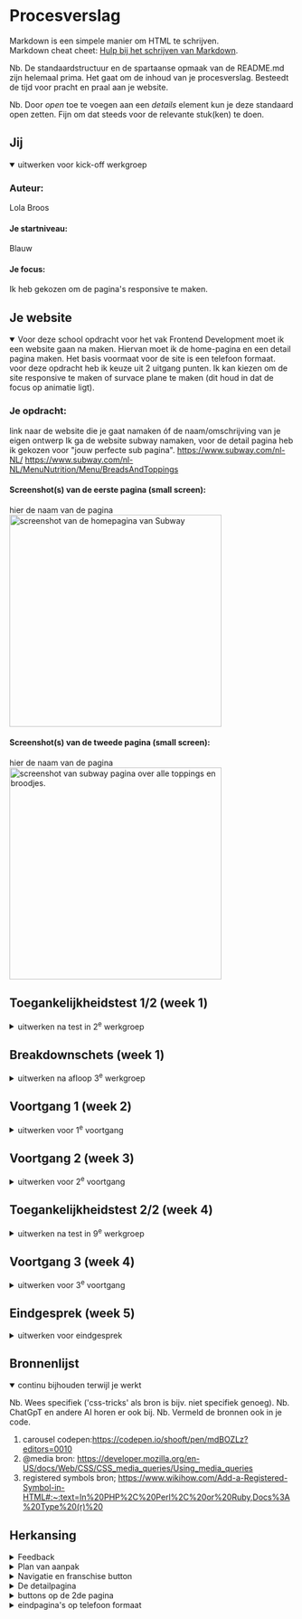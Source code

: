 # Procesverslag
Markdown is een simpele manier om HTML te schrijven.  
Markdown cheat cheet: [Hulp bij het schrijven van Markdown](https://github.com/adam-p/markdown-here/wiki/Markdown-Cheatsheet).

Nb. De standaardstructuur en de spartaanse opmaak van de README.md zijn helemaal prima. Het gaat om de inhoud van je procesverslag. Besteedt de tijd voor pracht en praal aan je website.

Nb. Door *open* toe te voegen aan een *details* element kun je deze standaard open zetten. Fijn om dat steeds voor de relevante stuk(ken) te doen.



<!-- in read me toevoegen wat je wou toevoegen maar geen tijd voor had -->

## Jij

<details open>
  <summary>uitwerken voor kick-off werkgroep</summary>

  ### Auteur:
  Lola Broos

  #### Je startniveau:
  Blauw

  #### Je focus:
  Ik heb gekozen om de pagina's responsive te maken.
 
</details>





## Je website

<details open>
  <summary>
  Voor deze school opdracht voor het vak Frontend Development moet ik een website gaan na maken. Hiervan moet ik de home-pagina en een detail pagina maken. Het basis voormaat voor de site is een telefoon formaat. voor deze opdracht heb ik keuze uit 2 uitgang punten. Ik kan kiezen om de site responsive te maken of survace plane te maken (dit houd in dat de focus op animatie ligt). 
  </summary>

  ### Je opdracht:
  link naar de website die je gaat namaken óf de naam/omschrijving van je eigen ontwerp
  Ik ga de website subway namaken, voor de detail pagina heb ik gekozen voor "jouw perfecte sub pagina". 
  https://www.subway.com/nl-NL/
  https://www.subway.com/nl-NL/MenuNutrition/Menu/BreadsAndToppings

  

  #### Screenshot(s) van de eerste pagina (small screen): 
  hier de naam van de pagina  
  <img src="readme-img/screenshot-page1.png" width="375px" alt="screenshot van de homepagina van Subway">

  #### Screenshot(s) van de tweede pagina (small screen):
  hier de naam van de pagina  
  <img src="readme-img/screenshot-page2.png" width="375px" alt="screenshot van subway pagina over alle toppings en broodjes.">
 
</details>



## Toegankelijkheidstest 1/2 (week 1)

<details>
  <summary>uitwerken na test in 2<sup>e</sup> werkgroep</summary>

  ### Bevindingen
  Lijst met je bevindingen die in de test naar voren kwamen:
  - sommige delen tekst hebben geen focus
  - foto's met tekst inhoud hebben en lege alt en worden dus genegeerd
  - text wordt overgeslagen

</details>



## Breakdownschets (week 1)

<details>
  <summary>uitwerken na afloop 3<sup>e</sup> werkgroep</summary>

  ### de hele pagina: 
  <img src="readme-img/breakdownpage1.png" width="375px" alt="breakdown van de hele pagina">
  <img src="readme-img/breakdownpage2.png" width="375px" alt="breakdown van de hele pagina">

  ### dynamisch deel (bijv menu): 
  <img src="readme-img/dynamisch-deel1A.png" width="375px" alt="breakdown van een dynamisch deel">
  <img src="readme-img/dynamisch-deel1B.png" width="375px" alt="breakdown van een dynamisch deel"> 

  ### wellicht nog een dynamisch deel (bijv filter): 
  <img src="readme-img/dynamisch-deel2A.png" width="375px" alt="breakdown van nog een dynamisch deel">
  <img src="readme-img/dynamisch-deel2B.png" width="375px" alt="breakdown van nog een dynamisch deel">
</details>





## Voortgang 1 (week 2)

<details>
  <summary>uitwerken voor 1<sup>e</sup> voortgang</summary> 

  ### Stand van zaken
 ik heb mijn html voor mijn twee pagina's gemaatk
    <img src="readme-img/eigen-site-homew1.png" width="375px" alt="home pagina">
    <img src="readme-img/eigen-site-detailw1.png" width="375px" alt="detail pagina">

  ### Agenda voor meeting
  ik heb nog geen specefieke vragen omdat ik alleen nog maar de html heb

  ### Verslag van meeting
 Ik had alleen nog de html code, maar ik werd geholpen om mijn html correct te maken met articles en divs

</details>





## Voortgang 2 (week 3)

<details>
  <summary>uitwerken voor 2<sup>e</sup> voortgang</summary>

  ### Stand van zaken
 Ik ben begonnen met mijn css ik had wel last met de navigatie balk en hoe ik doe beter responsive kon maken. 
  <img src="readme-img/voortgang2.png" width="375px" alt="navbar">

  ### Agenda voor meeting
  vragen over mijn navigatie bar en hoe ik de beter responive kan maken 


  ### Verslag van meeting
 - nog een keer de oefening maken en daar de oplossing vinden

</details>





## Toegankelijkheidstest 2/2 (week 4)

<details>
  <summary>uitwerken na test in 9<sup>e</sup> werkgroep</summary>

  ### Bevindingen
  - list toevoegen
  - bij de footer staat de tekst erg dichtbij elkaar

</details>





## Voortgang 3 (week 4)

<details>
  <summary>uitwerken voor 3<sup>e</sup> voortgang</summary>

  ### Stand van zaken
mijn nav bar werkt nog steeds niet en het lukt niet om mijn footer goed responsive te maken


  ### Agenda voor meeting
  vragen om hoe ik mijn nav bar en footer kan verbeteren


  ### Verslag van meeting
 @media gebruiken voor de footer
 javascript voor de navigatie gebruiken zodat het een hamburger menu wordt
  <img src="readme-img/code@media.png" width="375px" alt="code over @media">

</details>





## Eindgesprek (week 5)

<details>
  <summary>uitwerken voor eindgesprek</summary>

  ### Je uitkomst - karakteristiek screenshots:
  <img src="readme-img/eindpagina1.png" width="375px" alt="uitomst opdracht 1 home pagina">
  <img src="readme-img/eindpagina2.png" width="375px" alt="uitomst opdracht 1 detail pagina">

  ### Dit ging goed/Heb ik geleerd: 
  Korte omschrijving met plaatjes
  het ging uiteindelijk goed op flexbox te gebruiken en nu weet ik ook veel meer over flexbox en hoe ik dat beter kan gebruiken

  <img src="readme-img/detail-groot.png" width="375px" alt="eigen website pagina groot formaat">
  <img src="readme-img/detail-klein.png" width="375px" alt="eigen website pagina klein formaat">

  ### Dit was lastig/Is niet gelukt:
  Korte omschrijving met plaatjes
  wat mij niet is gelukt maar wel had willen toevoegen als ik meer tijd had was dat op de home pagina dat het franschishe hetzelfde was zoals bij de echte subway site, ik denk zelf dat ik de afbeelding had kunnen tonen door @media en dan min/max width te kunnen gebruiken. 

  wat ik erg lastig vond was de carousel, ik had veel tutorials gevolgd en er kwam maar geen goede carousel uit die goed werkte en responsive was. uiteindelijk zag ik op teams een codepen van een carousel en heb ik die overgenomen, ik vind het nog steeds lastig maar ik snap de code wel. 

  <img src="readme-img/franchise-groot.png" width="375px" alt="franschise op pagina groot">
  <img src="readme-img/franschise-klein.png" width="375px" alt="franchise op pagina klein">
  <img src="readme-img/carousel.png" width="375px" alt="Carousel op mijn eigen website">
</details>





## Bronnenlijst

<details open>
  <summary>continu bijhouden terwijl je werkt</summary>

  Nb. Wees specifiek ('css-tricks' als bron is bijv. niet specifiek genoeg). 
  Nb. ChatGpT en andere AI horen er ook bij.
  Nb. Vermeld de bronnen ook in je code.

  1. carousel codepen:https://codepen.io/shooft/pen/mdBOZLz?editors=0010
  2. @media bron: https://developer.mozilla.org/en-US/docs/Web/CSS/CSS_media_queries/Using_media_queries
  3. registered symbols bron; https://www.wikihow.com/Add-a-Registered-Symbol-in-HTML#:~:text=In%20PHP%2C%20Perl%2C%20or%20Ruby,Docs%3A%20Type%20(r)%20

</details>

## Herkansing
<details>
  <summary>Feedback </summary>
  - navigatie beter responsive maken
  - tweede pagina visiueel verbeteren
  - read me beter uitwerken voor de herkansing
</details>

<details>
  <summary> Plan van aanpak </summary>
  - Ik wil voor de navigatie de media min-width groter maken zodat het hamburger menu eerder komt. Ook wil ik de button in het hamburger menu doormidel van flexbox naar links zetten.
  - op de homepagina wil ik de franschise button weer goed zetten.
  - voor de detail pagina wil ik het mooier maken door alles vooral in hetmidden te zetten. ook wil ik de buttons minder groot maken.  
</details>

<details>
  <summary> Navigatie en franschise button</summary>
  -  ik heb bij de navigaite de min-width veranderd zodat er eerder naar het hamburger menu wordt gesprongen. Ik heb ook de sluit button op dezelfde plek gezet zodat het sluiten van het menu makkelijk ging.

  <img src="readme-img/nieuwe-nav-width 2.png" width="375px" alt="Nieuwe nav width">

  <img src="readme-img/nieuwe-nav.png" width="375px" alt="Nieuwe nav">

  <img src="readme-img/nieuwe-nav-uitgeklapt.png" width="375px" alt="Nieuwe nav uitgeklapt">
  <img src="readme-img/franschise-button-code.png" width="375px" alt="code van franschise button">
</details>

<details>
<summary>De detailpagina</summary>
- voor de detail pagina wil ik de articles een achtergrond kleur geven en in vlakken zetten zodat het duidelijker is wat bij elkaar hoort. Ook wordt het hierdoor een mooiere pagina. 

  <img src="readme-img/1ste-poging-lay-out-detailscherm1.png" width="375px" alt="eerste deel van eerste poging opmaak van het detailscherm">
  <img src="readme-img/1ste-poging-lay-out-detailscherm2.png" width="375px" alt="tweede deel van eerste poging opmaak detailscherm">
  <img src="readme-img/1ste-poging-lay-out-detailscherm-code.png" width="375px" alt="code van eerste poging">
  
  Bij mijn eerste poging had ik padding gebruikt om de achtergrond kleur groter te maken en het een vlak te maken. Bij de eerste 2 articles ziet het er goed uit, alleen bij de laatste 2 is er meer padding nodig om de ruimte gelijk te maken. Doordat er meer padding bij de laatste 2 articles is stond de tekst hier niet mooi meer. ik had eerst veel gepuzzeld om alle tekst met margin naar links te brengen maar na veel code zag het er nog steeds niet goed uit en wou ik het op een andere manier proberen. 

  <img src="readme-img/2ste-poging-lay-out-detailscherm1.png" width="375px" alt="eerste deel van tweede poging opmaak detailscherm">
  <img src="readme-img/2ste-poging-lay-out-detailscherm2.png" width="375px" alt="tweede deel van tweede poging opmaak detailscherm">
  <img src="readme-img/2ste-poging-lay-out-detailscherm-code.png" width="375px" alt="code van tweede poging detailpagina">

  Voor de nieuwe poging had ik het idee om de widht om 50% te zetten. op het laptop groote werkte dit heel goed alleen werkte het niet met de responsiveness.

  ik had toen aan chatgpt gevraagd hoe ik het responsive kon houden hier gaf hij meerdere dingen. ik heb toen 2 regels gepakt. 
  "flex: 1 1 calc(33.333% - 20px); /* Past zich aan om drie artikelen per rij te hebben */
    box-sizing: border-box;"
  ik heb de flex calc aangepast van 33.333% naar 50% zodat het 2 artikelen zijn in plaats van 3. Ook heb ik voor de eerste article de calc 100% gemaakt zodat die in zijn eentje boven aan blijft. 
  <img src="readme-img/3de-poging-layout-detailscherm1.png" width="375px" alt="eerste foto van derde poging detailpagina">
  <img src="readme-img/3de-poging-layout-detailscherm2.png" width="375px" alt="tweede foto van de derde poging detail pagina">
  <img src="readme-img/3de-poging-gridcode.png" width="375px" alt="code van de derde poging grid">
  
  ik vond dat het te lang duurde voordat het scherm van 2 naar 1 article ging dus heb ik ook een @media toegevoegd

  <img src="readme-img/3de-poging-@mediacode.png" width="375px" alt="code van de derde poging @media">

  chatgpt link: https://chatgpt.com/share/672a2cbe-69bc-800c-8a92-7636fbe61e16
</details>

<details>
  <summary> buttons op de 2de pagina </summary>
  om de buttons dezelfde lengte te maken heb ik flex:1; toegevoegd. Om het meer gesponsive te maken heb ik @media toegevoegd zodat het op een mooie groote de eerst volgende button naar beneden springt.

  <img src="readme-img/buttons-eerst.png" width="375px" alt="buttons eerst detailpagian">
  <img src="readme-img/buttons-na-flex-1.png" width="375px" alt="buttons na toevoegen flex 1">
  <img src="readme-img/code-flex1.png" width="375px" alt="code van de buttons met flex 1">

voor de @media had ik nog een twijfel of ik de max-width op 60em of 75em moest zetten. als ik het op 60 em zet zijn de buttons langer naast elkaar. alleen gaat de tekst in button dan op een bepaald moment onder elkaar staan. 

als ik de max width op 75em zet gebeurt dat niet alleen zijn de buttons dan erg lang

<img src="readme-img/buttons-met-60em@media.png" width="375px" alt="buttons met 60em max-width">
<img src="readme-img/buttons-met-75em@media.png" width="375px" alt="buttons met 75em max-width">

ik vond het beter om verder te gaan met 75em max-width. 

om de buttons minder lang te maken had ik margin left en right toegevoegd, alleen kon ik dat maar tot en met 9em doen want bij 10em ging de tekst weer onder elkaar staan. 
ik heb gebropeerd om om width en max-width toe te voegen maar toen kwam de tekst weer onder elkaar

<img src="readme-img/buttons-max-widht.png" width="375px" alt="buttons met een max-width van 7em">
<img src="readme-img/code-buttons-max-width.png" width="375px" alt="code van de buttons met max-width">

Ik wou toen kiezen om margin toe te voegen maar toen ik nog een keer keek zag ik dat de tekst nog steeds onder elkaar

<img src="readme-img/buttons-9em-tel.png" width="375px" alt="buttons met een margin van 9em aan de linker en rechter zijde">
<img src="readme-img/code-margin9em-left-right.png" width="375px" alt="code van margin aan links en rechts van de buttons">

-door dit heb ik er voor gekozen om ook de margin weg te halen nu zijn de buttons wel wat langer maar ik weet niet hoe ik dat moet verberteren. 
</details>

<details> 
  <summary> eindpagina's op telefoon formaat</summary>
    - homepagina
    <img src="readme-img/home-pagina.png" width="375px" alt="definitieve homepagina">
    <img src="readme-img/detail-pagina.png" width="375px" alt="definitieve detail pagina">

  </details>

